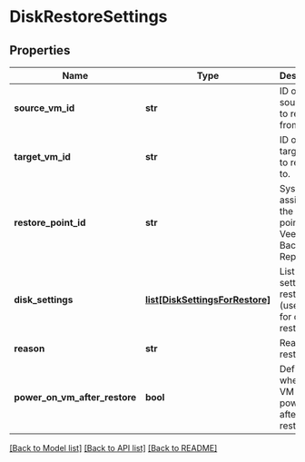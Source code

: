 # DiskRestoreSettings

## Properties
Name | Type | Description | Notes
------------ | ------------- | ------------- | -------------
**source_vm_id** | **str** | ID of a source VM to restore from. | 
**target_vm_id** | **str** | ID of a target VM to restore to. | 
**restore_point_id** | **str** | System ID assigned to the restore point in Veeam Backup and Replication. | 
**disk_settings** | [**list[DiskSettingsForRestore]**](DiskSettingsForRestore.md) | List of disk settings to restore (used only for disk restore) | 
**reason** | **str** | Reason for restore. | [optional] 
**power_on_vm_after_restore** | **bool** | Defines whether the VM will be powered on after restore. | [optional] 

[[Back to Model list]](../README.md#documentation-for-models) [[Back to API list]](../README.md#documentation-for-api-endpoints) [[Back to README]](../README.md)

